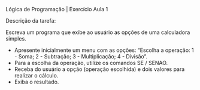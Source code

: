 Lógica de Programação | Exercício Aula 1

Descrição da tarefa:

Escreva um programa que exibe ao usuário as opções de uma calculadora simples.
- Apresente inicialmente um menu com as opções:
“Escolha a operação: 1 - Soma; 2 - Subtração; 3 - Multiplicação; 4 - Divisão”.
- Para a escolha da operação, utilize os comandos SE / SENAO.
- Receba do usuário a opção (operação escolhida) e dois valores para realizar o cálculo.
- Exiba o resultado.
